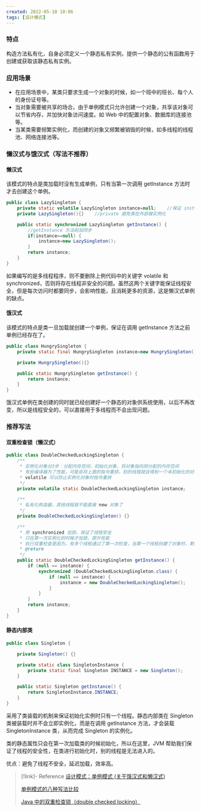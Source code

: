```yaml
---
created: 2022-05-10 10:06
tags: [设计模式]
---
```


### 特点

构造方法私有化，自身必须定义一个静态私有实例，提供一个静态的公有函数用于创建或获取该静态私有实例。

### 应用场景

- 在应用场景中，某类只要求生成一个对象的时候，如一个班中的班长、每个人的身份证号等。
- 当对象需要被共享的场合。由于单例模式只允许创建一个对象，共享该对象可以节省内存，并加快对象访问速度。如 Web 中的配置对象、数据库的连接池等。
- 当某类需要频繁实例化，而创建的对象又频繁被销毁的时候，如多线程的线程池、网络连接池等。

### 懒汉式与饿汉式（写法不推荐）

#### 懒汉式

该模式的特点是类加载时没有生成单例，只有当第一次调用 getlnstance 方法时才去创建这个单例。

```java
public class LazySingleton {
    private static volatile LazySingleton instance=null;    //保证 instance 在所有线程中同步
    private LazySingleton(){}    //private 避免类在外部被实例化

    public static synchronized LazySingleton getInstance() {
        //getInstance 方法前加同步
        if(instance==null) {
            instance=new LazySingleton();
        }
        return instance;
    }
}
```

如果编写的是多线程程序，则不要删除上例代码中的关键字 volatile 和 synchronized，否则将存在线程非安全的问题。虽然这两个关键字能保证线程安全，但是每次访问时都要同步，会影响性能，且消耗更多的资源，这是懒汉式单例的缺点。

#### 饿汉式

该模式的特点是类一旦加载就创建一个单例，保证在调用 getInstance 方法之前单例已经存在了。

```java
public class HungrySingleton {
    private static final HungrySingleton instance=new HungrySingleton();

    private HungrySingleton(){}

    public static HungrySingleton getInstance() {
        return instance;
    }
}
```

饿汉式单例在类创建的同时就已经创建好一个静态的对象供系统使用，以后不再改变，所以是线程安全的，可以直接用于多线程而不会出现问题。

### 推荐写法

#### 双重检查锁（懒汉式）

```java
public class DoubleCheckedLockingSingleton {
    /**
     * 实例化对象分3步：分配内存空间，初始化对象，将对象指向刚分配的内存空间
     * 有些编译器为了性能，可能会将上面的指令重排，别的线程就会得到一个未初始化的对象
     * volatile 可以防止实例化对象时指令重排
     */
    private volatile static DoubleCheckedLockingSingleton instance;

    /**
     * 私有化构造器，其他线程就不能直接 new 对象了
     */
    private DoubleCheckedLockingSingleton() {}

    /**
     * 用 synchronized 加锁，保证了线程安全
     * 只在第一次实例化的时候才加锁，提升性能
     * 执行双重检查是因为，有多个线程通过了第一次检查，当第一个线程创建了对象时，剩余的线程不再创建对象
     * @return
     */
    public static DoubleCheckedLockingSingleton getInstance() {
        if (null == instance) {
            synchronized (DoubleCheckedLockingSingleton.class) {
                if (null == instance) {
                    instance = new DoubleCheckedLockingSingleton();
                }
            }
        }
        return instance;
    }
}
```

#### 静态内部类

```java
public class Singleton {

    private Singleton() {}

    private static class SingletonInstance {
        private static final Singleton INSTANCE = new Singleton();
    }

    public static Singleton getInstance() {
        return SingletonInstance.INSTANCE;
    }
}
```

采用了类装载的机制来保证初始化实例时只有一个线程。静态内部类在 Singleton 类被装载时并不会立即实例化，而是在调用 getInstance 方法，才会装载 SingletonInstance 类，从而完成 Singleton 的实例化。

类的静态属性只会在第一次加载类的时候初始化，所以在这里，JVM 帮助我们保证了线程的安全性，在类进行初始化时，别的线程是无法进入的。

优点：避免了线程不安全，延迟加载，效率高。

> [!link]- Reference
> [设计模式：单例模式 (关于饿汉式和懒汉式)](https://blog.csdn.net/yeyazhishang/article/details/90445330)
> 
> [单例模式的八种写法比较](http://cnblogs.com/zhaoyan001/p/6365064.html)
> 
> [Java 中的双重检查锁（double checked locking）](http://cnblogs.com/xz816111/p/8470048.html)
